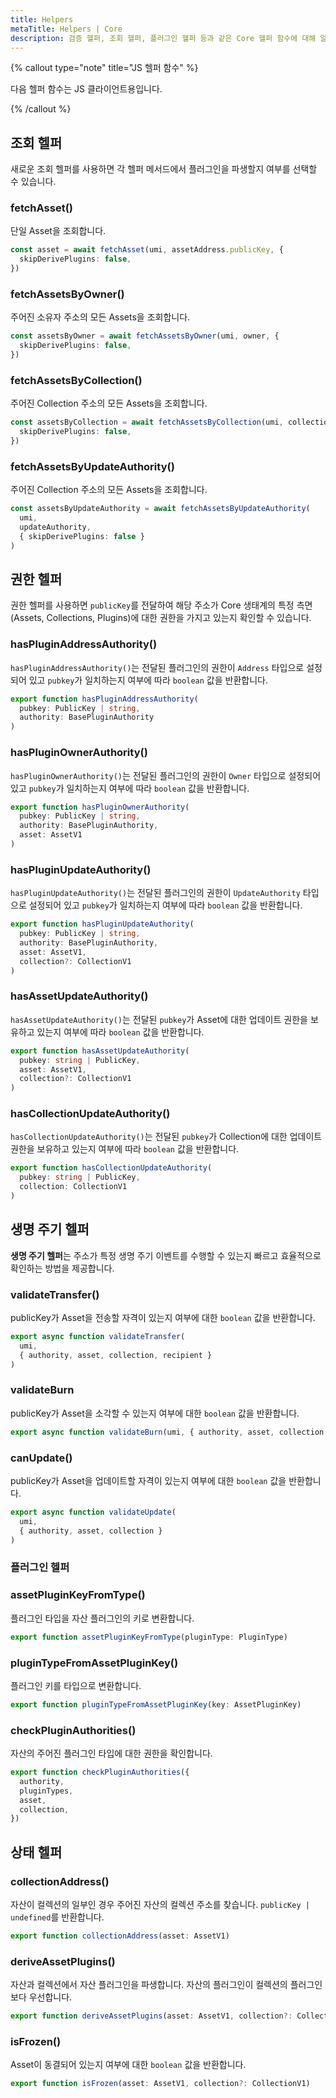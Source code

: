```yaml
---
title: Helpers
metaTitle: Helpers | Core
description: 검증 헬퍼, 조회 헬퍼, 플러그인 헬퍼 등과 같은 Core 헬퍼 함수에 대해 알아보세요.
---
```



{% callout type="note" title="JS 헬퍼 함수" %}

다음 헬퍼 함수는 JS 클라이언트용입니다.

{% /callout %}

## 조회 헬퍼

새로운 조회 헬퍼를 사용하면 각 헬퍼 메서드에서 플러그인을 파생할지 여부를 선택할 수 있습니다.

### fetchAsset()

단일 Asset을 조회합니다.

```ts
const asset = await fetchAsset(umi, assetAddress.publicKey, {
  skipDerivePlugins: false,
})
```

### fetchAssetsByOwner()

주어진 소유자 주소의 모든 Assets을 조회합니다.

```ts
const assetsByOwner = await fetchAssetsByOwner(umi, owner, {
  skipDerivePlugins: false,
})
```

### fetchAssetsByCollection()

주어진 Collection 주소의 모든 Assets을 조회합니다.

```ts
const assetsByCollection = await fetchAssetsByCollection(umi, collection, {
  skipDerivePlugins: false,
})
```

### fetchAssetsByUpdateAuthority()

주어진 Collection 주소의 모든 Assets을 조회합니다.

```ts
const assetsByUpdateAuthority = await fetchAssetsByUpdateAuthority(
  umi,
  updateAuthority,
  { skipDerivePlugins: false }
)
```

## 권한 헬퍼

권한 헬퍼를 사용하면 `publicKey`를 전달하여 해당 주소가 Core 생태계의 특정 측면(Assets, Collections, Plugins)에 대한 권한을 가지고 있는지 확인할 수 있습니다.

### hasPluginAddressAuthority()

`hasPluginAddressAuthority()`는 전달된 플러그인의 권한이 `Address` 타입으로 설정되어 있고 `pubkey`가 일치하는지 여부에 따라 `boolean` 값을 반환합니다.

```ts
export function hasPluginAddressAuthority(
  pubkey: PublicKey | string,
  authority: BasePluginAuthority
)
```

### hasPluginOwnerAuthority()

`hasPluginOwnerAuthority()`는 전달된 플러그인의 권한이 `Owner` 타입으로 설정되어 있고 `pubkey`가 일치하는지 여부에 따라 `boolean` 값을 반환합니다.

```ts
export function hasPluginOwnerAuthority(
  pubkey: PublicKey | string,
  authority: BasePluginAuthority,
  asset: AssetV1
)
```

### hasPluginUpdateAuthority()

`hasPluginUpdateAuthority()`는 전달된 플러그인의 권한이 `UpdateAuthority` 타입으로 설정되어 있고 `pubkey`가 일치하는지 여부에 따라 `boolean` 값을 반환합니다.

```ts
export function hasPluginUpdateAuthority(
  pubkey: PublicKey | string,
  authority: BasePluginAuthority,
  asset: AssetV1,
  collection?: CollectionV1
)
```

### hasAssetUpdateAuthority()

`hasAssetUpdateAuthority()`는 전달된 `pubkey`가 Asset에 대한 업데이트 권한을 보유하고 있는지 여부에 따라 `boolean` 값을 반환합니다.

```ts
export function hasAssetUpdateAuthority(
  pubkey: string | PublicKey,
  asset: AssetV1,
  collection?: CollectionV1
)
```

### hasCollectionUpdateAuthority()

`hasCollectionUpdateAuthority()`는 전달된 `pubkey`가 Collection에 대한 업데이트 권한을 보유하고 있는지 여부에 따라 `boolean` 값을 반환합니다.

```ts
export function hasCollectionUpdateAuthority(
  pubkey: string | PublicKey,
  collection: CollectionV1
)
```

## 생명 주기 헬퍼

**생명 주기 헬퍼**는 주소가 특정 생명 주기 이벤트를 수행할 수 있는지 빠르고 효율적으로 확인하는 방법을 제공합니다.

### validateTransfer()

publicKey가 Asset을 전송할 자격이 있는지 여부에 대한 `boolean` 값을 반환합니다.

```ts
export async function validateTransfer(
  umi,
  { authority, asset, collection, recipient }
)
```

### validateBurn

publicKey가 Asset을 소각할 수 있는지 여부에 대한 `boolean` 값을 반환합니다.

```ts
export async function validateBurn(umi, { authority, asset, collection })
```

### canUpdate()

publicKey가 Asset을 업데이트할 자격이 있는지 여부에 대한 `boolean` 값을 반환합니다.

```ts
export async function validateUpdate(
  umi,
  { authority, asset, collection }
)
```

### 플러그인 헬퍼

### assetPluginKeyFromType()

플러그인 타입을 자산 플러그인의 키로 변환합니다.

```ts
export function assetPluginKeyFromType(pluginType: PluginType)
```

### pluginTypeFromAssetPluginKey()

플러그인 키를 타입으로 변환합니다.

```ts
export function pluginTypeFromAssetPluginKey(key: AssetPluginKey)
```

### checkPluginAuthorities()

자산의 주어진 플러그인 타입에 대한 권한을 확인합니다.

```ts
export function checkPluginAuthorities({
  authority,
  pluginTypes,
  asset,
  collection,
})
```

## 상태 헬퍼

### collectionAddress()

자산이 컬렉션의 일부인 경우 주어진 자산의 컬렉션 주소를 찾습니다.
`publicKey | undefined`를 반환합니다.

```ts
export function collectionAddress(asset: AssetV1)
```

### deriveAssetPlugins()

자산과 컬렉션에서 자산 플러그인을 파생합니다. 자산의 플러그인이 컬렉션의 플러그인보다 우선합니다.

```ts
export function deriveAssetPlugins(asset: AssetV1, collection?: CollectionV1)
```

### isFrozen()

Asset이 동결되어 있는지 여부에 대한 `boolean` 값을 반환합니다.

```ts
export function isFrozen(asset: AssetV1, collection?: CollectionV1)
```